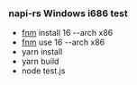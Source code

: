 ### napi-rs Windows i686 test

- [fnm](https://github.com/Schniz/fnm) install 16 --arch x86
- [fnm](https://github.com/Schniz/fnm) use 16 --arch x86
- yarn install
- yarn build
- node test.js
